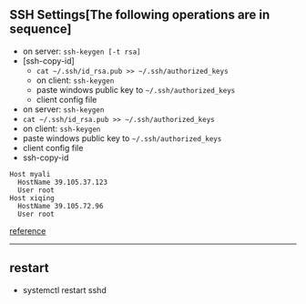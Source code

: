 ## SSH Settings[The following operations are in sequence]
- on server: `ssh-keygen [-t rsa]` 
- [ssh-copy-id]
  - `cat ~/.ssh/id_rsa.pub >> ~/.ssh/authorized_keys`
  - on client: `ssh-keygen`
  - paste windows public key to `~/.ssh/authorized_keys`
  - client config file
- on server: `ssh-keygen`
- `cat ~/.ssh/id_rsa.pub >> ~/.ssh/authorized_keys`
- on client: `ssh-keygen`
- paste windows public key to `~/.ssh/authorized_keys`
- client config file
- ssh-copy-id 

```
Host myali
  HostName 39.105.37.123
  User root
Host xiqing
  HostName 39.105.72.96
  User root
```
[reference](https://www.ruanyifeng.com/blog/2011/12/ssh_remote_login.html)

---

## restart
- systemctl restart sshd